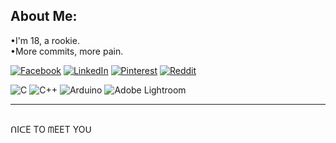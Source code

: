 ## About Me:
•I'm 18, a rookie.<br>•More commits, more pain.

[![Facebook](https://img.shields.io/badge/Facebook-%231877F2.svg?logo=Facebook&logoColor=white)](https://facebook.com/Haeako) [![LinkedIn](https://img.shields.io/badge/LinkedIn-%230077B5.svg?logo=linkedin&logoColor=white)](https://linkedin.com/in/nguyen-viet-thien-nhan-018b361b1) [![Pinterest](https://img.shields.io/badge/Pinterest-%23E60023.svg?logo=Pinterest&logoColor=white)](https://pinterest.com/ruarong51pb2) [![Reddit](https://img.shields.io/badge/Reddit-%23FF4500.svg?logo=Reddit&logoColor=white)](https://reddit.com/user/Haeako)

![C](https://img.shields.io/badge/c-%2300599C.svg?style=for-the-badge&logo=c&logoColor=white) ![C++](https://img.shields.io/badge/c++-%2300599C.svg?style=for-the-badge&logo=c%2B%2B&logoColor=white) ![Arduino](https://img.shields.io/badge/-Arduino-00979D?style=for-the-badge&logo=Arduino&logoColor=white) ![Adobe Lightroom](https://img.shields.io/badge/Adobe%20Lightroom-31A8FF.svg?style=for-the-badge&logo=Adobe%20Lightroom&logoColor=white)

---------------------------------------------------------------------------------------------- 
  <br> ᑎIᑕE TO ᗰEET YOᑌ <br>
</p>

<!--
**Haeako/Haeako** is a ✨ _special_ ✨ repository because its `README.md` (this file) appears on your GitHub profile.

<!---
Haeako/Haeako is a ✨ special ✨ repository because its `README.md` (this file) appears on your GitHub profile.
You can click the Preview link to take a look at your changes.
--->
